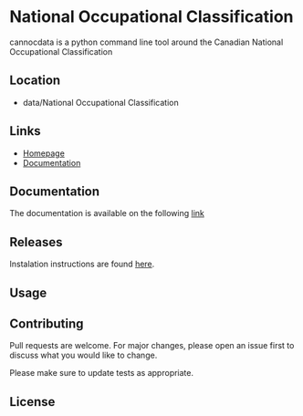 # National Occupational Classification

cannocdata is a python command line tool around the Canadian National Occupational Classification

## Location

* data/National Occupational Classification

## Links

* [Homepage](https://www.statcan.gc.ca/fr/sujets/norme/cnp/2021/indexV1)
* [Documentation](https://www.statcan.gc.ca/eng/subjects/standard/noc/2021/introductionV1)

## Documentation

The documentation is available on the following [link]()

## Releases

Instalation instructions are found [here]().

## Usage

## Contributing
Pull requests are welcome. For major changes, please open an issue first to discuss what you would like to change.

Please make sure to update tests as appropriate.

## License



